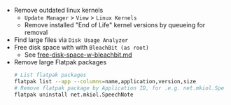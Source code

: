 - Remove outdated linux kernels
  - `Update Manager` > `View` > `Linux Kernels`
  - Remove installed "End of Life" kernel versions by queueing for removal
- Find large files via `Disk Usage Analyzer`
- Free disk space with with `BleachBit (as root)`
  - See [free-disk-space-w-bleachbit.md](free-disk-space-w-bleachbit.md)
- Remove large Flatpak packages
  ```sh
  # List flatpak packages
  flatpak list --app --columns=name,application,version,size
  # Remove flatpak package by Application ID, for .e.g. net.mkiol.SpeechNote
  flatpak uninstall net.mkiol.SpeechNote
  ```
